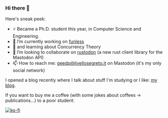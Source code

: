 ### Hi there 👋

Here's sneak peek:


- ⚡ Became a Ph.D. student this year, in Computer Science and Engineering.
- 🔭 I’m currently working on [funless](https://github.com/funlessdev)
- 🌱 and learning about Concurrency Theory
- 👯 I’m looking to collaborate on [rustodon](https://github.com/giusdp/rustodon) (a new rust client library for the Mastodon API)
- 📫 How to reach me: [geedp@livellosegreto.it](https://livellosegreto.it/web/@geedp) on Mastodon (it's my only social network)

I opened a blog recently where I talk about stuff I'm studying or I like: [my blog](https://giuseppedepalma.me).

If you want to buy me a coffee (with some jokes about coffees -> publications...) to a poor student:

[![ko-fi](https://ko-fi.com/img/githubbutton_sm.svg)](https://ko-fi.com/I2I3E0YYN)
<!--
**giusdp/giusdp** is a ✨ _special_ ✨ repository because its `README.md` (this file) appears on your GitHub profile.

Here are some ideas to get you started:

- 🔭 I’m currently working on ...
- 🌱 I’m currently learning ...
- 👯 I’m looking to collaborate on ...
- 🤔 I’m looking for help with ...
- 💬 Ask me about ...
- 📫 How to reach me: ...
- 😄 Pronouns: ...
- ⚡ Fun fact: ...
-->
